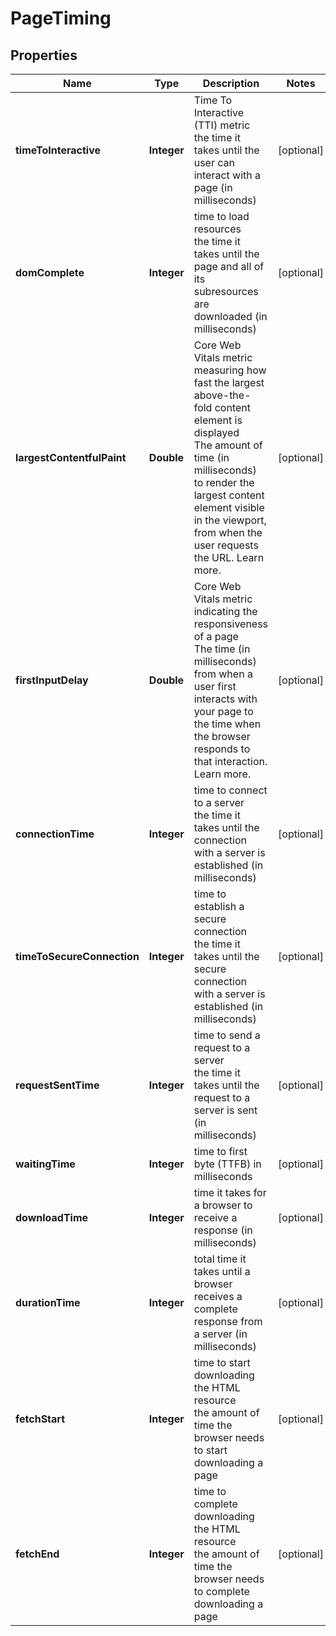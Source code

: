 # PageTiming


## Properties

| Name | Type | Description | Notes |
|------------ | ------------- | ------------- | -------------|
**timeToInteractive** | **Integer** | Time To Interactive (TTI) metric<br>the time it takes until the user can interact with a page (in milliseconds) |[optional]|
**domComplete** | **Integer** | time to load resources<br>the time it takes until the page and all of its subresources are downloaded (in milliseconds) |[optional]|
**largestContentfulPaint** | **Double** | Core Web Vitals metric measuring how fast the largest above-the-fold content element is displayed<br>The amount of time (in milliseconds) to render the largest content element visible in the viewport, from when the user requests the URL. Learn more. |[optional]|
**firstInputDelay** | **Double** | Core Web Vitals metric indicating the responsiveness of a page<br>The time (in milliseconds) from when a user first interacts with your page to the time when the browser responds to that interaction. Learn more. |[optional]|
**connectionTime** | **Integer** | time to connect to a server<br>the time it takes until the connection with a server is established (in milliseconds) |[optional]|
**timeToSecureConnection** | **Integer** | time to establish a secure connection<br>the time it takes until the secure connection with a server is established (in milliseconds) |[optional]|
**requestSentTime** | **Integer** | time to send a request to a server<br>the time it takes until the request to a server is sent (in milliseconds) |[optional]|
**waitingTime** | **Integer** | time to first byte (TTFB) in milliseconds |[optional]|
**downloadTime** | **Integer** | time it takes for a browser to receive a response (in milliseconds) |[optional]|
**durationTime** | **Integer** | total time it takes until a browser receives a complete response from a server (in milliseconds) |[optional]|
**fetchStart** | **Integer** | time to start downloading the HTML resource<br>the amount of time the browser needs to start downloading a page |[optional]|
**fetchEnd** | **Integer** | time to complete downloading the HTML resource<br>the amount of time the browser needs to complete downloading a page |[optional]|